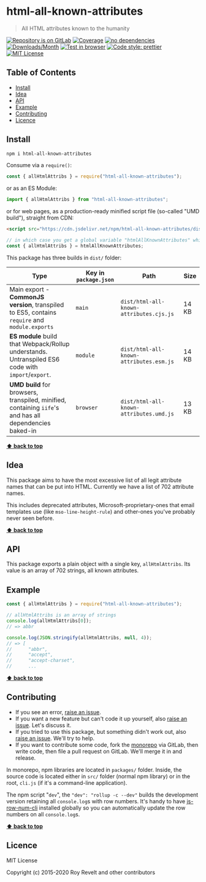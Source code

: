 # html-all-known-attributes

> All HTML attributes known to the humanity

[![Repository is on GitLab][gitlab-img]][gitlab-url]
[![Coverage][cov-img]][cov-url]
[![no dependencies][no-deps-img]][no-deps-url]
[![Downloads/Month][downloads-img]][downloads-url]
[![Test in browser][runkit-img]][runkit-url]
[![Code style: prettier][prettier-img]][prettier-url]
[![MIT License][license-img]][license-url]

## Table of Contents

- [Install](#install)
- [Idea](#idea)
- [API](#api)
- [Example](#example)
- [Contributing](#contributing)
- [Licence](#licence)

## Install

```bash
npm i html-all-known-attributes
```
Consume via a `require()`:

```js
const { allHtmlAttribs } = require("html-all-known-attributes");
```

or as an ES Module:

```js
import { allHtmlAttribs } from "html-all-known-attributes";
```

or for web pages, as a production-ready minified script file (so-called "UMD build"), straight from CDN:

```html
<script src="https://cdn.jsdelivr.net/npm/html-all-known-attributes/dist/html-all-known-attributes.umd.js"></script>
```

```js
// in which case you get a global variable "htmlAllKnownAttributes" which you consume like this:
const { allHtmlAttribs } = htmlAllKnownAttributes;
```

This package has three builds in `dist/` folder:

Type            | Key in `package.json` | Path  | Size
----------------|-----------------------|-------|--------
Main export - **CommonJS version**, transpiled to ES5, contains `require` and `module.exports` | `main`                | `dist/html-all-known-attributes.cjs.js` | 14 KB
**ES module** build that Webpack/Rollup understands. Untranspiled ES6 code with `import`/`export`. | `module`              | `dist/html-all-known-attributes.esm.js` | 14 KB
**UMD build** for browsers, transpiled, minified, containing `iife`'s and has all dependencies baked-in | `browser`            | `dist/html-all-known-attributes.umd.js` | 13 KB

**[⬆ back to top](#)**

## Idea

This package aims to have the most excessive list of all legit attribute names that can be put into HTML. Currently we have a list of 702 attribute names.

This includes deprecated attributes, Microsoft-proprietary-ones that email templates use (like `mso-line-height-rule`) and other-ones you've probably never seen before.

**[⬆ back to top](#)**

## API

This package exports a plain object with a single key, `allHtmlAttribs`. Its value is an array of 702 strings, all known attributes.

## Example

```js
const { allHtmlAttribs } = require("html-all-known-attributes");

// allHtmlAttribs is an array of strings
console.log(allHtmlAttribs[0]);
// => abbr

console.log(JSON.stringify(allHtmlAttribs, null, 4));
// => [
//      "abbr",
//      "accept",
//      "accept-charset",
//      ...
```

**[⬆ back to top](#)**

## Contributing

- If you see an error, [raise an issue](<https://gitlab.com/codsen/codsen/issues/new?issue[title]=html-all-known-attributes%20package%20-%20put%20title%20here&issue[description]=**Which%20package%20is%20this%20issue%20for**%3A%20%0Ahtml-all-known-attributes%0A%0A**Describe%20the%20issue%20(if%20necessary)**%3A%20%0A%0A%0A%2Fassign%20%40revelt>).
- If you want a new feature but can't code it up yourself, also [raise an issue](<https://gitlab.com/codsen/codsen/issues/new?issue[title]=html-all-known-attributes%20package%20-%20put%20title%20here&issue[description]=**Which%20package%20is%20this%20issue%20for**%3A%20%0Ahtml-all-known-attributes%0A%0A**Describe%20the%20issue%20(if%20necessary)**%3A%20%0A%0A%0A%2Fassign%20%40revelt>). Let's discuss it.
- If you tried to use this package, but something didn't work out, also [raise an issue](<https://gitlab.com/codsen/codsen/issues/new?issue[title]=html-all-known-attributes%20package%20-%20put%20title%20here&issue[description]=**Which%20package%20is%20this%20issue%20for**%3A%20%0Ahtml-all-known-attributes%0A%0A**Describe%20the%20issue%20(if%20necessary)**%3A%20%0A%0A%0A%2Fassign%20%40revelt>). We'll try to help.
- If you want to contribute some code, fork the [monorepo](https://gitlab.com/codsen/codsen/) via GitLab, then write code, then file a pull request on GitLab. We'll merge it in and release.

In monorepo, npm libraries are located in `packages/` folder. Inside, the source code is located either in `src/` folder (normal npm library) or in the root, `cli.js` (if it's a command-line application).

The npm script "`dev`", the `"dev": "rollup -c --dev"` builds the development version retaining all `console.log`s with row numbers. It's handy to have [js-row-num-cli](https://www.npmjs.com/package/js-row-num-cli) installed globally so you can automatically update the row numbers on all `console.log`s.

**[⬆ back to top](#)**

## Licence

MIT License

Copyright (c) 2015-2020 Roy Revelt and other contributors

[gitlab-img]: https://img.shields.io/badge/repo-on%20GitLab-brightgreen.svg?style=flat-square
[gitlab-url]: https://gitlab.com/codsen/codsen/tree/master/packages/html-all-known-attributes
[cov-img]: https://img.shields.io/badge/coverage-100%25-brightgreen.svg?style=flat-square
[cov-url]: https://gitlab.com/codsen/codsen/tree/master/packages/html-all-known-attributes
[no-deps-img]: https://img.shields.io/badge/-no%20dependencies-brightgreen?style=flat-square
[no-deps-url]: https://www.npmjs.com/package/html-all-known-attributes?activeTab=dependencies
[downloads-img]: https://img.shields.io/npm/dm/html-all-known-attributes.svg?style=flat-square
[downloads-url]: https://npmcharts.com/compare/html-all-known-attributes
[runkit-img]: https://img.shields.io/badge/runkit-test_in_browser-a853ff.svg?style=flat-square
[runkit-url]: https://npm.runkit.com/html-all-known-attributes
[prettier-img]: https://img.shields.io/badge/code_style-prettier-ff69b4.svg?style=flat-square
[prettier-url]: https://prettier.io
[license-img]: https://img.shields.io/badge/licence-MIT-51c838.svg?style=flat-square
[license-url]: https://gitlab.com/codsen/codsen/blob/master/LICENSE
